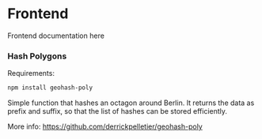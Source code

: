 # Frontend

Frontend documentation here


### Hash Polygons

Requirements:

````bash
npm install geohash-poly
````

Simple function that hashes an octagon around Berlin. It returns the data as prefix and suffix,
so that the list of hashes can be stored efficiently.

More info: https://github.com/derrickpelletier/geohash-poly